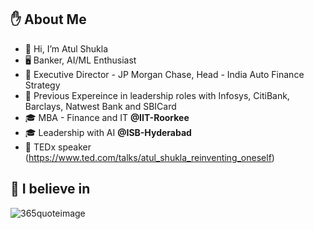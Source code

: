 ## ✋ About Me
- 👋 Hi, I’m Atul Shukla
- 🖥 Banker, AI/ML Enthusiast
- 💼 Executive Director - JP Morgan Chase, Head - India Auto Finance Strategy
- 💼 Previous Expereince in leadership roles with Infosys, CitiBank, Barclays, Natwest Bank and SBICard 
- 🎓 MBA - Finance and IT **@IIT-Roorkee**
- 🎓 Leadership with AI **@ISB-Hyderabad** 
- 💬 TEDx speaker (https://www.ted.com/talks/atul_shukla_reinventing_oneself)

## 🤠 I believe in
![365quoteimage](https://github.com/user-attachments/assets/a3ed93f6-861a-4045-94e2-2762e69f33b6)

<!---
atul-shukla1/atul-shukla1 is a ✨ special ✨ repository because its `README.md` (this file) appears on your GitHub profile.
You can click the Preview link to take a look at your changes.
--->
